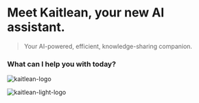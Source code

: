 # Meet Kaitlean, your new AI assistant.
> Your AI-powered, efficient, knowledge-sharing companion.

### What can I help you with today?

![kaitlean-logo](https://github.com/user-attachments/assets/6a707a06-6d55-4167-b9d6-8bdb0edc9e9f)

![kaitlean-light-logo](https://github.com/user-attachments/assets/f4ae78d9-d05f-420e-abd8-520906118cf8)

